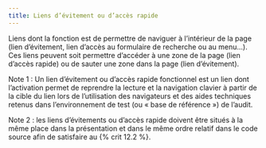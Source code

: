 ```yaml
---
title: Liens d’évitement ou d’accès rapide
---
```


Liens dont la fonction est de permettre de naviguer à l’intérieur de la page
(lien d’évitement, lien d’accès au formulaire de recherche ou au menu…). Ces
liens peuvent soit permettre d’accéder à une zone de la page (lien d’accès
rapide) ou de sauter une zone dans la page (lien d’évitement).

Note 1 : Un lien d’évitement ou d’accès rapide fonctionnel est un lien dont
l’activation permet de reprendre la lecture et la navigation clavier à partir
de la cible du lien lors de l’utilisation des navigateurs et des aides
techniques retenus dans l’environnement de test (ou « base de référence ») de
l’audit.

Note 2 : les liens d’évitements ou d’accès rapide doivent être situés à la
même place dans la présentation et dans le même ordre relatif dans le code
source afin de satisfaire au {% crit 12.2 %}.
